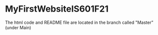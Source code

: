 # MyFirstWebsiteIS601F21
The html code and README file are located in the branch called "Master" (under Main)
